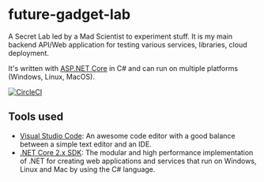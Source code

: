 # future-gadget-lab

A Secret Lab led by a Mad Scientist to experiment stuff. It is my main backend API/Web application for testing various services, libraries, cloud deployment.

It's written with [ASP.NET Core](https://docs.microsoft.com/en-us/aspnet/core/) in C# and can run on multiple platforms (Windows, Linux, MacOS).

[![CircleCI](https://circleci.com/gh/FabriceMk/future-gadget-lab.svg?style=svg)](https://circleci.com/gh/FabriceMk/future-gadget-lab)

## Tools used

* [Visual Studio Code](https://code.visualstudio.com/): An awesome code editor with a good balance between a simple text editor and an IDE.
* [.NET Core 2.x SDK](https://www.microsoft.com/net/core): The modular and high performance implementation of .NET for creating web applications and services that run on Windows, Linux and Mac by using the C# language.
